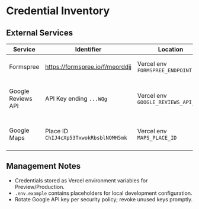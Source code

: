 # Credential Inventory

## External Services

| Service            | Identifier                                  | Location                      | Owner            | Notes                                    |
|--------------------|----------------------------------------------|-------------------------------|------------------|------------------------------------------|
| Formspree          | https://formspree.io/f/meorddjj              | Vercel env `FORMSPREE_ENDPOINT` | Product/Marketing | Contact form submissions                  |
| Google Reviews API | API Key ending `...WQg`                     | Vercel env `GOOGLE_REVIEWS_API_KEY` | Operations       | Used for Google Business reviews fetch    |
| Google Maps        | Place ID `ChIJ4cXp53TxwokRbsblNOMH5mk`       | Vercel env `MAPS_PLACE_ID`       | Operations       | Used for map embed and directions         |

## Management Notes
- Credentials stored as Vercel environment variables for Preview/Production.
- `.env.example` contains placeholders for local development configuration.
- Rotate Google API key per security policy; revoke unused keys promptly.
